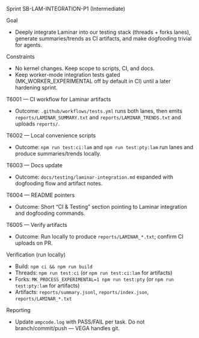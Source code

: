 Sprint SB-LAM-INTEGRATION-P1 (Intermediate)

Goal
- Deeply integrate Laminar into our testing stack (threads + forks lanes), generate summaries/trends as CI artifacts, and make dogfooding trivial for agents.

Constraints
- No kernel changes. Keep scope to scripts, CI, and docs.
- Keep worker-mode integration tests gated (MK_WORKER_EXPERIMENTAL off by default in CI) until a later hardening sprint.

T6001 — CI workflow for Laminar artifacts
- Outcome: `.github/workflows/tests.yml` runs both lanes, then emits `reports/LAMINAR_SUMMARY.txt` and `reports/LAMINAR_TRENDS.txt` and uploads `reports/`.

T6002 — Local convenience scripts
- Outcome: `npm run test:ci:lam` and `npm run test:pty:lam` run lanes and produce summaries/trends locally.

T6003 — Docs update
- Outcome: `docs/testing/laminar-integration.md` expanded with dogfooding flow and artifact notes.

T6004 — README pointers
- Outcome: Short “CI & Testing” section pointing to Laminar integration and dogfooding commands.

T6005 — Verify artifacts
- Outcome: Run locally to produce `reports/LAMINAR_*.txt`; confirm CI uploads on PR.

Verification (run locally)
- Build: `npm ci && npm run build`
- Threads: `npm run test:ci` (or `npm run test:ci:lam` for artifacts)
- Forks: `MK_PROCESS_EXPERIMENTAL=1 npm run test:pty` (or `npm run test:pty:lam` for artifacts)
- Artifacts: `reports/summary.jsonl`, `reports/index.json`, `reports/LAMINAR_*.txt`

Reporting
- Update `ampcode.log` with PASS/FAIL per task. Do not branch/commit/push — VEGA handles git.
